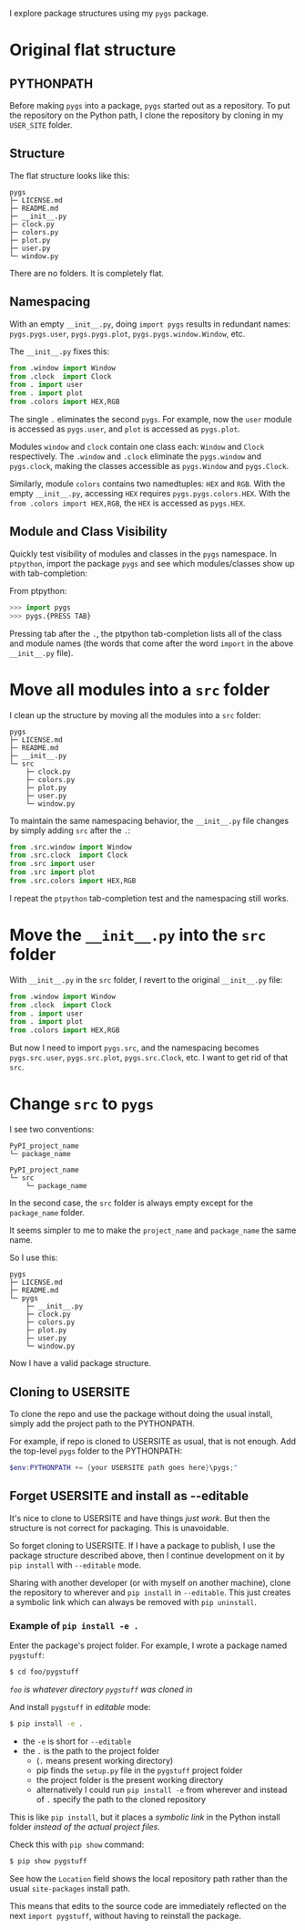 I explore package structures using my `pygs` package.

# Original flat structure

## PYTHONPATH

Before making `pygs` into a package, `pygs` started out as a
repository. To put the repository on the Python path, I clone the
repository by cloning in my `USER_SITE` folder.

## Structure

The flat structure looks like this:

```
pygs
├─ LICENSE.md
├─ README.md
├─ __init__.py
├─ clock.py
├─ colors.py
├─ plot.py
├─ user.py
└─ window.py
```

There are no folders. It is completely flat.

## Namespacing

With an empty `__init__.py`, doing `import pygs` results in
redundant names: `pygs.pygs.user`, `pygs.pygs.plot`,
`pygs.pygs.window.Window`, etc.

The `__init__.py` fixes this:

```python
from .window import Window
from .clock  import Clock
from . import user
from . import plot
from .colors import HEX,RGB
```

The single `.` eliminates the second `pygs`. For example, now the
`user` module is accessed as `pygs.user`, and `plot` is accessed
as `pygs.plot`.

Modules `window` and `clock` contain one class each: `Window` and
`Clock` respectively. The `.window` and `.clock` eliminate the
`pygs.window` and `pygs.clock`, making the classes accessible as
`pygs.Window` and `pygs.Clock`.

Similarly, module `colors` contains two namedtuples: `HEX` and
`RGB`. With the empty `__init__.py`, accessing `HEX` requires
`pygs.pygs.colors.HEX`. With the `from .colors import HEX,RGB`,
the `HEX` is accessed as `pygs.HEX`.

## Module and Class Visibility

Quickly test visibility of modules and classes in the `pygs`
namespace. In `ptpython`, import the package `pygs` and see which
modules/classes show up with tab-completion:

From ptpython:

```python
>>> import pygs
>>> pygs.{PRESS TAB}
```

Pressing tab after the `.`, the ptpython tab-completion lists all
of the class and module names (the words that come after the word
`import` in the above `__init__.py` file).

# Move all modules into a `src` folder

I clean up the structure by moving all the modules into a `src`
folder:

```
pygs
├─ LICENSE.md
├─ README.md
├─ __init__.py
└─ src
    ├─ clock.py
    ├─ colors.py
    ├─ plot.py
    ├─ user.py
    └─ window.py
```

To maintain the same namespacing behavior, the `__init__.py` file
changes by simply adding `src` after the `.`:

```python
from .src.window import Window
from .src.clock  import Clock
from .src import user
from .src import plot
from .src.colors import HEX,RGB
```

I repeat the `ptpython` tab-completion test and the namespacing
still works.

# Move the `__init__.py` into the `src` folder
With `__init__.py` in the `src` folder, I revert to the original
`__init__.py` file:

```python
from .window import Window
from .clock  import Clock
from . import user
from . import plot
from .colors import HEX,RGB
```

But now I need to import `pygs.src`, and the
namespacing becomes `pygs.src.user`, `pygs.src.plot`,
`pygs.src.Clock`, etc. I want to get rid of that `src`.

# Change `src` to `pygs`

I see two conventions:

```
PyPI_project_name
└─ package_name

PyPI_project_name
└─ src
    └─ package_name
```

In the second case, the `src` folder is always empty except for
the `package_name` folder.

It seems simpler to me to make the `project_name` and
`package_name` the same name.

So I use this:

```
pygs
├─ LICENSE.md
├─ README.md
└─ pygs
    ├─ __init__.py
    ├─ clock.py
    ├─ colors.py
    ├─ plot.py
    ├─ user.py
    └─ window.py
```

Now I have a valid package structure.

## Cloning to USERSITE

To clone the repo and use the package without doing the usual
install, simply add the project path to the PYTHONPATH.

For example, if repo is cloned to USERSITE as usual, that is not
enough. Add the top-level `pygs` folder to the PYTHONPATH:

```powershell
$env:PYTHONPATH += {your USERSITE path goes here}\pygs;"
```

## Forget USERSITE and install as --editable
It's nice to clone to USERSITE and have things *just work*. But
then the structure is not correct for packaging. This is
unavoidable.

So forget cloning to USERSITE. If I have a package to publish, I
use the package structure described above, then I continue
development on it by `pip install` with `--editable` mode.

Sharing with another developer (or with myself on another
machine), clone the repository to wherever and `pip install` in
`--editable`. This just creates a symbolic link which can always
be removed with `pip uninstall`.

### Example of `pip install -e .`

Enter the package's project folder. For example, I wrote a
package named `pygstuff`:

```bash
$ cd foo/pygstuff
```

*`foo` is whatever directory `pygstuff` was cloned in*

And install `pygstuff` in *editable* mode:

```bash
$ pip install -e .
```

- the `-e` is short for `--editable`
- the `.` is the path to the project folder
    - (`.` means present working directory)
    - pip finds the `setup.py` file in the `pygstuff` project folder
    - the project folder is the present working directory
    - alternatively I could run `pip install -e` from wherever
      and instead of `.` specify the path to the cloned
      repository

This is like `pip install`, but it places a *symbolic link* in
the Python install folder *instead of the actual project files*.

Check this with `pip show` command:

```bash
$ pip show pygstuff
```

See how the `Location` field shows the local repository path
rather than the usual `site-packages` install path.

This means that edits to the source code are immediately
reflected on the next `import pygstuff`, without having to reinstall
the package.
